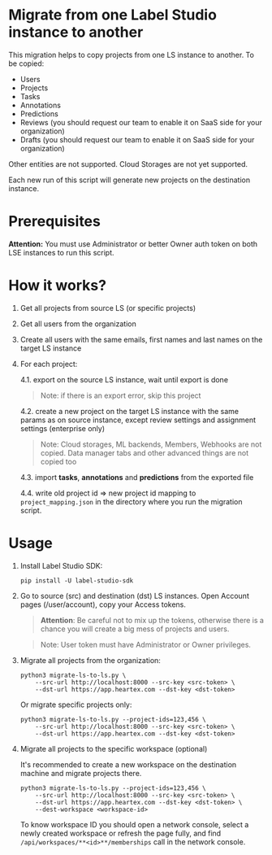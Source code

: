 # Migrate from one Label Studio instance to another 

This migration helps to copy projects from one LS instance to another. To be copied:
* Users
* Projects
* Tasks
* Annotations
* Predictions
* Reviews (you should request our team to enable it on SaaS side for your organization)
* Drafts (you should request our team to enable it on SaaS side for your organization)

Other entities are not supported. Cloud Storages are not yet supported.

Each new run of this script will generate new projects on the destination instance.

# Prerequisites

**Attention:** You must use Administrator or better Owner auth token on both LSE instances to run this script. 

# How it works? 

1. Get all projects from source LS (or specific projects)
2. Get all users from the organization
3. Create all users with the same emails, first names and last names on the target LS instance 
4. For each project:

    4.1. export on the source LS instance, wait until export is done
    > Note: if there is an export error, skip this project
    
    4.2. create a new project on the target LS instance with the same params as on source instance, except review settings and assignment settings (enterprise only) 
    > Note: Cloud storages, ML backends, Members, Webhooks are not copied. Data manager tabs and other advanced things are not copied too
 
    4.3. import **tasks**, **annotations** and **predictions** from the exported file
 
    4.4. write old project id => new project id mapping to `project_mapping.json` in the directory where you run the migration script.  

# Usage

1. Install Label Studio SDK:

    ```
    pip install -U label-studio-sdk
    ```

2. Go to source (src) and destination (dst) LS instances. Open Account pages (/user/account), copy your Access tokens. 

    > **Attention**: Be careful not to mix up the tokens, otherwise there is a chance you will create a big mess of projects and users.

    > Note: User token must have Administrator or Owner privileges.

3. Migrate all projects from the organization:


    ```
    python3 migrate-ls-to-ls.py \
        --src-url http://localhost:8000 --src-key <src-token> \
        --dst-url https://app.heartex.com --dst-key <dst-token>
    ```


    Or migrate specific projects only:


    ```
    python3 migrate-ls-to-ls.py --project-ids=123,456 \
        --src-url http://localhost:8000 --src-key <src-token> \
        --dst-url https://app.heartex.com --dst-key <dst-token>
    ```


4. Migrate all projects to the specific workspace (optional)

   It's recommended to create a new workspace on the destination machine and migrate projects there.


    ```
    python3 migrate-ls-to-ls.py --project-ids=123,456 \ 
        --src-url http://localhost:8000 --src-key <src-token> \ 
        --dst-url https://app.heartex.com --dst-key <dst-token> \
        --dest-workspace <workspace-id>
    ```


     To know workspace ID you should open a network console, select a newly created workspace or refresh the page fully, and find `/api/workspaces/**<id>**/memberships` call in the network console. 
